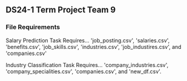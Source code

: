 ## DS24-1 Term Project Team 9
### File Requirements

Salary Prediction Task Requires...
'job_posting.csv', 'salaries.csv', 'benefits.csv', 'job_skills.csv', 'industries.csv', 'job_industires.csv', and 'companies.csv'

Industry Classification Task Requires...
'company_industries.csv', 'company_specialities.csv', 'companies.csv', and 'new_df.csv'.
